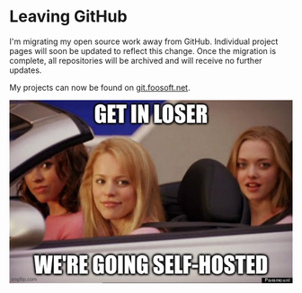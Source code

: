 # Leaving GitHub

I'm migrating my open source work away from GitHub. Individual project pages will soon be updated to reflect this
change. Once the migration is complete, all repositories will be archived and will receive no further updates.

My projects can now be found on [git.foosoft.net](https://git.foosoft.net).

![](img/moved.jpg)
